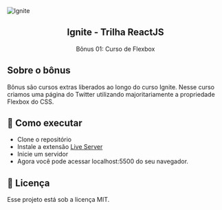 <img alt="Ignite" src="https://i.imgur.com/eCVyxxy.png">
<h2 align="center">
  Ignite - Trilha ReactJS
</h2>
<p align="center">
  Bônus 01: Curso de Flexbox
</p>

## Sobre o bônus

Bônus são cursos extras liberados ao longo do curso Ignite. Nesse curso criamos uma página do Twitter utilizando majoritariamente a propriedade Flexbox do CSS.

## 🚀 Como executar

- Clone o repositório
- Instale a extensão [Live Server](https://marketplace.visualstudio.com/items?itemName=ritwickdey.LiveServer)
- Inicie um servidor
- Agora você pode acessar localhost:5500 do seu navegador.

## :memo: Licença

Esse projeto está sob a licença MIT.
